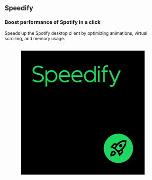 ## Speedify
### Boost performance of Spotify in a click

Speeds up the Spotify desktop client by optimizing animations, virtual scrolling, and memory usage.

<div align="center">
  <br>
  <img src="speedify/Icon.png" alt="Speedify">
</div>
